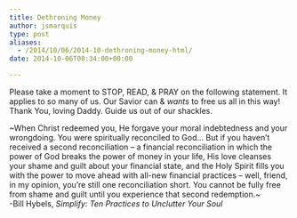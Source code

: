 ```yaml
---
title: Dethroning Money
author: jsmarquis
type: post
aliases:
  - /2014/10/06/2014-10-dethroning-money-html/
date: 2014-10-06T00:34:00+00:00

---
```

Please take a moment to STOP, READ, & PRAY on the following statement. It applies to so many of us. Our Savior can & _wants_ to free us all in this way! Thank You, loving Daddy. Guide us out of our shackles.

~When Christ redeemed you, He forgave your moral indebtedness and your wrongdoing. You were spiritually reconciled to God&#8230; But if you haven&#8217;t received a second reconciliation &#8211; a financial reconciliation in which the power of God breaks the power of money in your life, His love cleanses your shame and guilt about your financial state, and the Holy Spirit fills you with the power to move ahead with all-new financial practices &#8211; well, friend, in my opinion, you&#8217;re still one reconciliation short. You cannot be fully free from shame and guilt until you experience that second redemption.~  
-Bill Hybels, _Simplify: Ten Practices to Unclutter Your Soul_